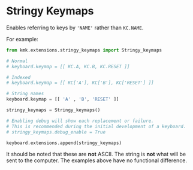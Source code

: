 # Stringy Keymaps

Enables referring to keys by `'NAME'` rather than `KC.NAME`.

For example:

```python
from kmk.extensions.stringy_keymaps import Stringy_keymaps

# Normal
# keyboard.keymap = [[ KC.A, KC.B, KC.RESET ]]

# Indexed
# keyboard.keymap = [[ KC['A'], KC['B'], KC['RESET'] ]]

# String names
keyboard.keymap = [[ 'A' , 'B', 'RESET' ]]

stringy_keymaps = Stringy_keymaps()

# Enabling debug will show each replacement or failure.
# This is recommended during the initial development of a keyboard.
# stringy_keymaps.debug_enable = True

keyboard.extensions.append(stringy_keymaps)
```

It should be noted that these are **not** ASCII. The string is **not** what
will be sent to the computer. The examples above have no functional difference.
